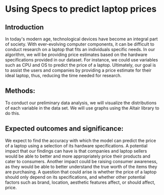 # Using Specs to predict laptop prices
## Introduction
In today's modern age, technological devices have become an integral part of society. With ever-evolving computer components, it can be difficult to conduct research on a laptop that fits an individuals specific needs. In our algorithm, we will be providing price estimates based on the hardware specifications provided in our dataset. For instance, we could use variables such as CPU and OS to predict the price of a laptop. Ultimately, our goal is to assist the users and companies by providing a price estimate for their ideal laptop, thus, reducing the time needed for research.

## Methods:
To conduct our preliminary data analysis, we will visualize the distributions of each variable in the data set. We will use graphs using the Altair library to do this.

## Expected outcomes and significance:
We expect to find the accuracy with which the model can predict the price of a laptop using a selection of its hardware specifications. A potential impact that our findings can have is that companies and laptop sellers would be able to better and more appropriately price their products and cater to consumers. Another impact could be raising consumer awareness, as they would be able to better understand the true worth of the items they are purchasing. A question that could arise is whether the price of a laptop should only depend on its specifications, and whether other potential factors such as brand, location, aesthetic features affect, or should affect, price.

